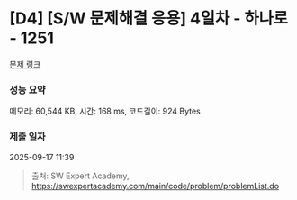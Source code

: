 # [D4] [S/W 문제해결 응용] 4일차 - 하나로 - 1251 

[문제 링크](https://swexpertacademy.com/main/code/problem/problemDetail.do?contestProbId=AV15StKqAQkCFAYD) 

### 성능 요약

메모리: 60,544 KB, 시간: 168 ms, 코드길이: 924 Bytes

### 제출 일자

2025-09-17 11:39



> 출처: SW Expert Academy, https://swexpertacademy.com/main/code/problem/problemList.do